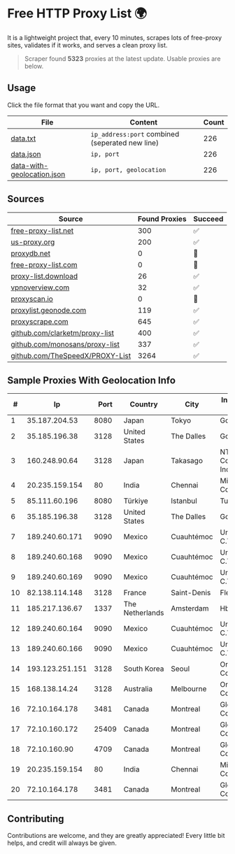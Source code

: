 
# Free HTTP Proxy List 🌍

It is a lightweight project that, every 10 minutes, scrapes lots of free-proxy sites, validates if it works, and serves a clean proxy list.


> Scraper found **5323** proxies at the latest update. Usable proxies are below.

## Usage

Click the file format that you want and copy the URL.


|File|Content|Count|
|----|-------|-----|
|[data.txt](https://raw.githubusercontent.com/themiralay/Proxy-List-World/master/data.txt)|`ip_address:port` combined (seperated new line)|226|
|[data.json](https://raw.githubusercontent.com/themiralay/Proxy-List-World/master/data.json)|`ip, port`|226|
|[data-with-geolocation.json](https://raw.githubusercontent.com/themiralay/Proxy-List-World/master/data-with-geolocation.json)|`ip, port, geolocation`|226|

## Sources

|Source|Found Proxies|Succeed|
|------|-------------|-------|
|[free-proxy-list.net](https://free-proxy-list.net)|300|✅|
|[us-proxy.org](https://www.us-proxy.org)|200|✅|
|[proxydb.net](http://proxydb.net)|0|🚫|
|[free-proxy-list.com](https://free-proxy-list.com/?page=&port=&type%5B%5D=http&type%5B%5D=https&up_time=0&search=Search)|0|🚫|
|[proxy-list.download](https://www.proxy-list.download/HTTP)|26|✅|
|[vpnoverview.com](https://vpnoverview.com/privacy/anonymous-browsing/free-proxy-servers)|32|✅|
|[proxyscan.io](https://www.proxyscan.io)|0|🚫|
|[proxylist.geonode.com](https://proxylist.geonode.com/api/proxy-list?limit=300&page=1&sort_by=lastChecked&sort_type=desc&protocols=http,https)|119|✅|
|[proxyscrape.com](https://api.proxyscrape.com/v2/?request=displayproxies&protocol=http&timeout=10000&country=all&ssl=all&anonymity=all)|645|✅|
|[github.com/clarketm/proxy-list](https://raw.githubusercontent.com/clarketm/proxy-list/master/proxy-list-raw.txt)|400|✅|
|[github.com/monosans/proxy-list](https://raw.githubusercontent.com/monosans/proxy-list/main/proxies/http.txt)|337|✅|
|[github.com/TheSpeedX/PROXY-List](https://raw.githubusercontent.com/TheSpeedX/PROXY-List/master/http.txt)|3264|✅|


## Sample Proxies With Geolocation Info

|#|Ip|Port|Country|City|Internet Service Provider|
|-|--|----|-------|----|-------------------------|
|1|35.187.204.53|8080|Japan|Tokyo|Google LLC|
|2|35.185.196.38|3128|United States|The Dalles|Google LLC|
|3|160.248.90.64|3128|Japan|Takasago|NTT PC Communications, Inc.|
|4|20.235.159.154|80|India|Chennai|Microsoft Corporation|
|5|85.111.60.196|8080|Türkiye|Istanbul|TurkTelecom|
|6|35.185.196.38|3128|United States|The Dalles|Google LLC|
|7|189.240.60.171|9090|Mexico|Cuauhtémoc|Uninet S.A. de C.V.|
|8|189.240.60.168|9090|Mexico|Cuauhtémoc|Uninet S.A. de C.V.|
|9|189.240.60.169|9090|Mexico|Cuauhtémoc|Uninet S.A. de C.V.|
|10|82.138.114.148|3128|France|Saint-Denis|Flex Network|
|11|185.217.136.67|1337|The Netherlands|Amsterdam|Hbing Limited|
|12|189.240.60.164|9090|Mexico|Cuauhtémoc|Uninet S.A. de C.V.|
|13|189.240.60.166|9090|Mexico|Cuauhtémoc|Uninet S.A. de C.V.|
|14|193.123.251.151|3128|South Korea|Seoul|Oracle Corporation|
|15|168.138.14.24|3128|Australia|Melbourne|Oracle Corporation|
|16|72.10.164.178|3481|Canada|Montreal|GloboTech Communications|
|17|72.10.160.172|25409|Canada|Montreal|GloboTech Communications|
|18|72.10.160.90|4709|Canada|Montreal|GloboTech Communications|
|19|20.235.159.154|80|India|Chennai|Microsoft Corporation|
|20|72.10.164.178|3481|Canada|Montreal|GloboTech Communications|



## Contributing

Contributions are welcome, and they are greatly appreciated! Every
little bit helps, and credit will always be given.


